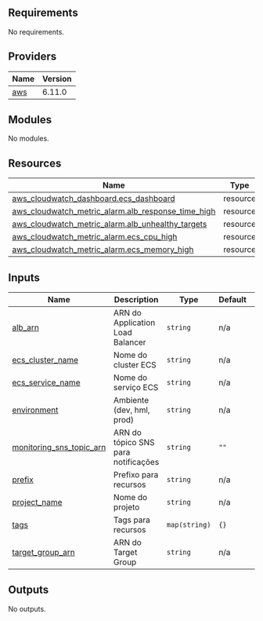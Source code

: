 <!-- BEGIN_TF_DOCS -->
## Requirements

No requirements.

## Providers

| Name | Version |
|------|---------|
| <a name="provider_aws"></a> [aws](#provider\_aws) | 6.11.0 |

## Modules

No modules.

## Resources

| Name | Type |
|------|------|
| [aws_cloudwatch_dashboard.ecs_dashboard](https://registry.terraform.io/providers/hashicorp/aws/latest/docs/resources/cloudwatch_dashboard) | resource |
| [aws_cloudwatch_metric_alarm.alb_response_time_high](https://registry.terraform.io/providers/hashicorp/aws/latest/docs/resources/cloudwatch_metric_alarm) | resource |
| [aws_cloudwatch_metric_alarm.alb_unhealthy_targets](https://registry.terraform.io/providers/hashicorp/aws/latest/docs/resources/cloudwatch_metric_alarm) | resource |
| [aws_cloudwatch_metric_alarm.ecs_cpu_high](https://registry.terraform.io/providers/hashicorp/aws/latest/docs/resources/cloudwatch_metric_alarm) | resource |
| [aws_cloudwatch_metric_alarm.ecs_memory_high](https://registry.terraform.io/providers/hashicorp/aws/latest/docs/resources/cloudwatch_metric_alarm) | resource |

## Inputs

| Name | Description | Type | Default | Required |
|------|-------------|------|---------|:--------:|
| <a name="input_alb_arn"></a> [alb\_arn](#input\_alb\_arn) | ARN do Application Load Balancer | `string` | n/a | yes |
| <a name="input_ecs_cluster_name"></a> [ecs\_cluster\_name](#input\_ecs\_cluster\_name) | Nome do cluster ECS | `string` | n/a | yes |
| <a name="input_ecs_service_name"></a> [ecs\_service\_name](#input\_ecs\_service\_name) | Nome do serviço ECS | `string` | n/a | yes |
| <a name="input_environment"></a> [environment](#input\_environment) | Ambiente (dev, hml, prod) | `string` | n/a | yes |
| <a name="input_monitoring_sns_topic_arn"></a> [monitoring\_sns\_topic\_arn](#input\_monitoring\_sns\_topic\_arn) | ARN do tópico SNS para notificações | `string` | `""` | no |
| <a name="input_prefix"></a> [prefix](#input\_prefix) | Prefixo para recursos | `string` | n/a | yes |
| <a name="input_project_name"></a> [project\_name](#input\_project\_name) | Nome do projeto | `string` | n/a | yes |
| <a name="input_tags"></a> [tags](#input\_tags) | Tags para recursos | `map(string)` | `{}` | no |
| <a name="input_target_group_arn"></a> [target\_group\_arn](#input\_target\_group\_arn) | ARN do Target Group | `string` | n/a | yes |

## Outputs

No outputs.
<!-- END_TF_DOCS -->

